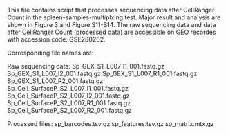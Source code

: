 This file contains script that processes sequencing data after CellRanger Count in the spleen-samples-multiplxing test. 
Major result and analysis are shown in Figure 3 and Figure S11-S14. 
The raw sequencing data and data after CellRanger Count (processed data) are accessible on GEO recordes with accession code: GSE280262. 

Corresponding file names are: 

Raw sequencing data: 
Sp_GEX_S1_L007_I1_001.fastq.gz	Sp_GEX_S1_L007_I2_001.fastq.gz	Sp_GEX_S1_L007_R1_001.fastq.gz	Sp_GEX_S1_L007_R2_001.fastq.gz	
Sp_Cell_SurfaceP_S2_L007_I1_001.fastq.gz	Sp_Cell_SurfaceP_S2_L007_I2_001.fastq.gz	Sp_Cell_SurfaceP_S2_L007_R1_001.fastq.gz	Sp_Cell_SurfaceP_S2_L007_R2_001.fastq.gz	

Processed files:
sp_barcodes.tsv.gz	sp_features.tsv.gz	sp_matrix.mtx.gz
		
